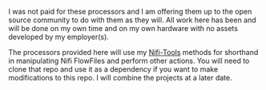 I was not paid for these processors and I am offering them up to the open source community to do with them as they will. All work here has been and will be done on my own time and on my own hardware with no assets developed by my employer(s).


The processors provided here will use my [Nifi-Tools](https://github.com/apjansing/Nifi-Tools) methods for shorthand in manipulating Nifi FlowFiles and perform other actions. You will need to clone that repo and use it as a dependency if you want to make modifications to this repo. I will combine the projects at a later date.

